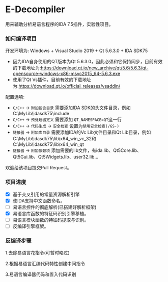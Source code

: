 # E-Decompiler
用来辅助分析易语言程序的IDA 7.5插件，实验性项目。

### 如何编译项目

开发环境为: Windows + Visual Studio 2019 + Qt 5.6.3.0 + IDA SDK75

- 因为IDA自身使用的QT版本为Qt 5.6.3.0，因此必须和它保持同步，目前有效的下载地址为:https://download.qt.io/new_archive/qt/5.6/5.6.3/qt-opensource-windows-x86-msvc2015_64-5.6.3.exe
- 使用了Qt Vs插件，目前有效的下载地址为:https://download.qt.io/official_releases/vsaddin/

配置选项:

- `C/C++` -> `附加包含目录` 需要添加IDA SDK的头文件目录，例如C:\MyLib\idasdk75\include
- `C/C++` -> `预处理器定义` 需要添加 `QT_NAMESPACE=QT`这一行
- `C/C++` -> `代码生成` -> `安全检查` 设置为`禁用安全检查(/GS-)`
- `链接器` -> `附加库目录` 需要添加IDA的Vc Lib文件目录和Qt Lib目录，例如C:\MyLib\idasdk75\lib\x64_win_vc_32和C:\MyLib\idasdk75\lib\x64_win_qt
- `链接器` -> `附加依赖项` 添加需要的lib文件，有ida.lib、Qt5Core.lib、Qt5Gui.lib、Qt5Widgets.lib、user32.lib...

欢迎给该项目提交Pull Request。

### 项目进度

- [x] 基于交叉引用的常量资源解析引擎
- [x] 使IDA支持中文函数命名。
- [ ] 易语言控件的彻底解析(已搭建好解析框架)
- [x] 易语言库函数的特征码识别引擎移植。
- [ ] 易语言模块函数的特征码提取与识别。
- [ ] 反编译引擎框架。

### 反编译步骤

1.去除易语言花指令(可暂时略过)

2.根据易语言汇编代码特性创建中间指令

3.易语言编译器代码和置入代码识别